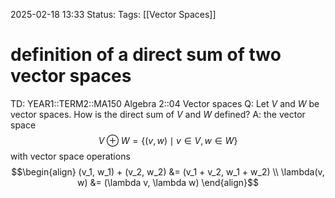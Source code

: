 2025-02-18 13:33
Status: 
Tags: [[Vector Spaces]]
# definition of a direct sum of two vector spaces

TD: YEAR1::TERM2::MA150 Algebra 2::04 Vector spaces 
Q: Let $V$ and $W$ be vector spaces. How is the direct sum of $V$ and $W$ defined?
A: the vector space $$ V \oplus W = \{(v, w) \mid v \in V, w \in W\} $$ with vector space operations $$\begin{align} (v_1, w_1) + (v_2, w_2) &= (v_1 + v_2, w_1 + w_2) \\ \lambda(v, w) &= (\lambda v, \lambda w) \end{align}$$
<!--ID: 1739885737924-->
